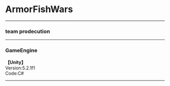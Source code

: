 # ArmorFishWars

---

### team prodecution

---

### GameEngine


**【Unity】**  
Version:5.2.1f1  
Code:C#

---
